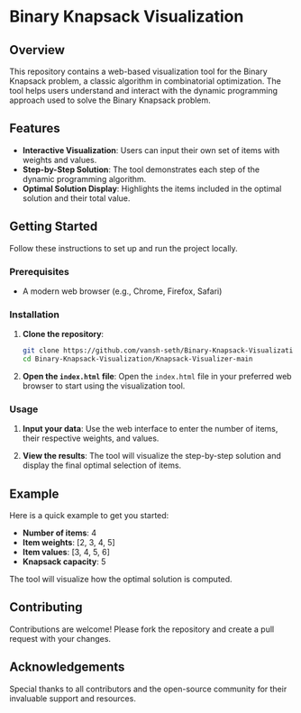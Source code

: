 # Binary Knapsack Visualization

## Overview

This repository contains a web-based visualization tool for the Binary Knapsack problem, a classic algorithm in combinatorial optimization. The tool helps users understand and interact with the dynamic programming approach used to solve the Binary Knapsack problem.

## Features

- **Interactive Visualization**: Users can input their own set of items with weights and values.
- **Step-by-Step Solution**: The tool demonstrates each step of the dynamic programming algorithm.
- **Optimal Solution Display**: Highlights the items included in the optimal solution and their total value.

## Getting Started

Follow these instructions to set up and run the project locally.

### Prerequisites

- A modern web browser (e.g., Chrome, Firefox, Safari)

### Installation

1. **Clone the repository**:
    ```bash
    git clone https://github.com/vansh-seth/Binary-Knapsack-Visualization.git
    cd Binary-Knapsack-Visualization/Knapsack-Visualizer-main
    ```

2. **Open the `index.html` file**:
    Open the `index.html` file in your preferred web browser to start using the visualization tool.

### Usage

1. **Input your data**: Use the web interface to enter the number of items, their respective weights, and values.

2. **View the results**: The tool will visualize the step-by-step solution and display the final optimal selection of items.

## Example

Here is a quick example to get you started:

- **Number of items**: 4
- **Item weights**: [2, 3, 4, 5]
- **Item values**: [3, 4, 5, 6]
- **Knapsack capacity**: 5

The tool will visualize how the optimal solution is computed.

## Contributing

Contributions are welcome! Please fork the repository and create a pull request with your changes.

## Acknowledgements

Special thanks to all contributors and the open-source community for their invaluable support and resources.
